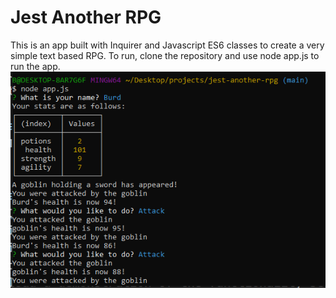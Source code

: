 # Jest Another RPG
This is an app built with Inquirer and Javascript ES6 classes to create a very simple text based RPG. To run, clone the repository and use node app.js to run the app.
![app](/app.jpg)